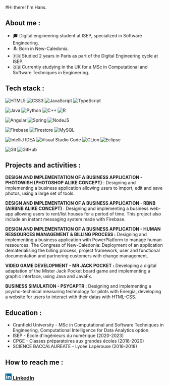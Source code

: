 #Hi there! I'm Hans.


## About me :

- 🎓 Digital engineering student at ISEP, specialized in Software Engineering.
- 🏝 Born in New-Caledonia.
- 🇫🇷 Studied 2 years in Paris as part of the Digital Engineering cycle at ISEP.
- 🇬🇧 Currently studying in the UK for a MSc in Computational and Software Techniques in Engineering.


## Tech stack :

![HTML5](https://img.shields.io/badge/HTML-%23E34F26.svg?style=flat&logo=html5&logoColor=white)
![CSS3](https://img.shields.io/badge/CSS-%231572B6.svg?style=flat&logo=css3&logoColor=white)
![JavaScript](https://img.shields.io/badge/JavaScript-%23323330.svg?style=flat&logo=javascript&logoColor=white)
![TypeScript](https://img.shields.io/badge/TypeScript-%23007ACC.svg?style=flat&logo=typescript&logoColor=white)

![Java](https://img.shields.io/badge/Java-%23ED8B00.svg?style=flat&logo=javascript&logoColor=white)
![Python](https://img.shields.io/badge/Python-3670A0?style=flat&logo=python&logoColor=white)
![C++](https://img.shields.io/badge/C++-%2300599C.svg?style=flat&logo=c%2B%2B&logoColor=white)
![R](https://img.shields.io/badge/R-%23276DC3.svg?style=flat&logo=r&logoColor=white)

![Angular](https://img.shields.io/badge/Angular-%23DD0031.svg?style=flat&logo=angular&logoColor=white)
![Spring](https://img.shields.io/badge/JavaSpring-%236DB33F.svg?style=flat&logo=spring&logoColor=white)
![NodeJS](https://img.shields.io/badge/node.js-6DA55F?style=flat&logo=node.js&logoColor=white)

![Firebase](https://img.shields.io/badge/Firebase-039BE5?style=flat&logo=Firebase&logoColor=white)
![Firestore](https://img.shields.io/badge/Firestore-3670A0?style=flat&logo=Firebase&logoColor=white)
![MySQL](https://img.shields.io/badge/SQL-%2300f.svg?style=flat&logo=mysql&logoColor=white)

![IntelliJ IDEA](https://img.shields.io/badge/IntelliJIDEA-ED225D.svg?style=flat&logo=intellij-idea&logoColor=white)
![Visual Studio Code](https://img.shields.io/badge/Visual%20Studio%20Code-0078d7.svg?style=flat&logo=visual-studio-code&logoColor=white)
![CLion](https://img.shields.io/badge/CLion-black?style=flat&logo=clion&logoColor=white)
![Eclipse](https://img.shields.io/badge/Eclipse-FE7A16.svg?style=flat&logo=Eclipse&logoColor=white)

![Git](https://img.shields.io/badge/git-%23F05033.svg?style=flat&logo=git&logoColor=white)
![GitHub](https://img.shields.io/badge/GitHub-%23121011.svg?style=flat&logo=github&logoColor=white)

## Projects and activities :

**DESIGN AND IMPLEMENTATION OF A BUSINESS APPLICATION - PHOTOWISH (PHOTOSHOP ALIKE CONCEPT)** : Designing and implementing a business application allowing users to import, edit and save photos, using a large set of tools.

**DESIGN AND IMPLEMENTATION OF A BUSINESS APPLICATION - RBNB (AIRBNB ALIKE CONCEPT)** : Designing and implementing a business web-app allowing users to rent/list houses for a period of time. This project also include an instant messaging system made with Firebase.

**DESIGN AND IMPLEMENTATION OF A BUSINESS APPLICATION - HUMAN RESSOURCES MANAGEMENT & BILLING PROCESS :** Designing and implementing a business application with PowerPlatform to manage human ressources. The Congress of New-Caledonia: Deployment of an application dematerialising the billing process, project framework, user and functional documentation and partnering customers with change management.

**VIDEO GAME DEVELOPMENT - MR JACK POCKET :** Developing a digital adaptation of the Mister Jack Pocket board game and implementing a graphic interface, using Java and JavaFx.

**BUSINESS SIMULATION - PSYCAPTR :** Designing and implementing a psycho-technical measuring technology for pilots with Energia, developing a website for users to interact with their datas with HTML-CSS.



## Education :

- Cranfield University - MSc in Computational and Software Techniques in Engineering, Computational Intelligence for Data Analytics option.
- ISEP - École d'ingénieurs du numérique (2020-2023)
- CPGE - Classes préparatoires aux grandes écoles (2018-2020)
- SCIENCE BACCALAUREATE - Lycée Lapérouse (2016-2018)


## How to reach me :

### <a href="https://www.linkedin.com/in/hans-haller/"><img src="/assets/linkedin.svg" width="20" height="20">  LinkedIn<a/>